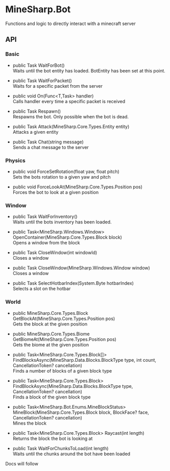 ﻿

# MineSharp.Bot
 Functions and logic to directly interact with a minecraft server

## API

 ### Basic 
- public Task WaitForBot()   
Waits until the bot entity has loaded. BotEntity has been set at this point. 
  
- public Task<T> WaitForPacket<T>()   
Waits for a specific packet from the server 
  
- public void On<T>(Func<T,Task> handler)   
Calls handler every time a specific packet is received 
  
- public Task Respawn()   
Respawns the bot. Only possible when the bot is dead. 
  
- public Task Attack(MineSharp.Core.Types.Entity entity)   
Attacks a given entity 
  
- public Task Chat(string message)   
Sends a chat message to the server 
  
### Physics 
- public void ForceSetRotation(float yaw, float pitch)   
Sets the bots rotation to a given yaw and pitch 
  
- public void ForceLookAt(MineSharp.Core.Types.Position pos)   
Forces the bot to look at a given position 
  
### Window 
- public Task WaitForInventory()   
Waits until the bots inventory has been loaded. 
  
- public Task<MineSharp.Windows.Window> OpenContainer(MineSharp.Core.Types.Block block)   
Opens a window from the block 
  
- public Task CloseWindow(int windowId)   
Closes a window 
  
- public Task CloseWindow(MineSharp.Windows.Window window)   
Closes a window 
  
- public Task SelectHotbarIndex(System.Byte hotbarIndex)   
Selects a slot on the hotbar 
  
### World 
- public MineSharp.Core.Types.Block GetBlockAt(MineSharp.Core.Types.Position pos)   
Gets the block at the given position 
  
- public MineSharp.Core.Types.Biome GetBiomeAt(MineSharp.Core.Types.Position pos)   
Gets the biome at the given position 
  
- public Task<MineSharp.Core.Types.Block[]> FindBlocksAsync(MineSharp.Data.Blocks.BlockType type, int count, CancellationToken? cancellation)   
Finds a number of blocks of a given block type 
  
- public Task<MineSharp.Core.Types.Block> FindBlockAsync(MineSharp.Data.Blocks.BlockType type, CancellationToken? cancellation)   
Finds a block of the given block type 
  
- public Task<MineSharp.Bot.Enums.MineBlockStatus> MineBlock(MineSharp.Core.Types.Block block, BlockFace? face, CancellationToken? cancellation)   
Mines the block 
  
- public Task<MineSharp.Core.Types.Block> Raycast(int length)   
Returns the block the bot is looking at 
  
- public Task WaitForChunksToLoad(int length)   
Waits until the chunks around the bot have been loaded 
  

 
Docs will follow

 